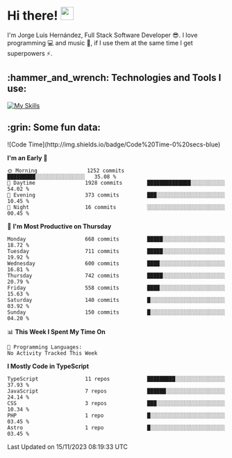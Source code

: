 <h1 align="left">
 <abc>
  <br>Hi there! <img src="https://user-images.githubusercontent.com/42378118/110234147-e3259600-7f4e-11eb-95be-0c4047144dea.gif" width="30"><br>
 </abc>
</h1>

I'm Jorge Luis Hernández, Full Stack Software Developer :sunglasses:. I love programming :computer: and music :musical_score:, if I use them at the same time I get superpowers :zap:. 


<h2 align="left">:hammer_and_wrench: Technologies and Tools I use:</h2>

[![My Skills](https://skillicons.dev/icons?i=js,ts,html,css,py,vue,react,next,nest,postgres,mysql)](https://skillicons.dev)

<h2 align="left">:grin: Some fun data:</h2>
<!--START_SECTION:waka-->
![Code Time](http://img.shields.io/badge/Code%20Time-0%20secs-blue)

**I'm an Early 🐤** 

```text
🌞 Morning                1252 commits        █████████░░░░░░░░░░░░░░░░   35.08 % 
🌆 Daytime                1928 commits        ██████████████░░░░░░░░░░░   54.02 % 
🌃 Evening                373 commits         ███░░░░░░░░░░░░░░░░░░░░░░   10.45 % 
🌙 Night                  16 commits          ░░░░░░░░░░░░░░░░░░░░░░░░░   00.45 % 
```
📅 **I'm Most Productive on Thursday** 

```text
Monday                   668 commits         █████░░░░░░░░░░░░░░░░░░░░   18.72 % 
Tuesday                  711 commits         █████░░░░░░░░░░░░░░░░░░░░   19.92 % 
Wednesday                600 commits         ████░░░░░░░░░░░░░░░░░░░░░   16.81 % 
Thursday                 742 commits         █████░░░░░░░░░░░░░░░░░░░░   20.79 % 
Friday                   558 commits         ████░░░░░░░░░░░░░░░░░░░░░   15.63 % 
Saturday                 140 commits         █░░░░░░░░░░░░░░░░░░░░░░░░   03.92 % 
Sunday                   150 commits         █░░░░░░░░░░░░░░░░░░░░░░░░   04.20 % 
```


📊 **This Week I Spent My Time On** 

```text
💬 Programming Languages: 
No Activity Tracked This Week
```

**I Mostly Code in TypeScript** 

```text
TypeScript               11 repos            █████████░░░░░░░░░░░░░░░░   37.93 % 
JavaScript               7 repos             ██████░░░░░░░░░░░░░░░░░░░   24.14 % 
CSS                      3 repos             ███░░░░░░░░░░░░░░░░░░░░░░   10.34 % 
PHP                      1 repo              █░░░░░░░░░░░░░░░░░░░░░░░░   03.45 % 
Astro                    1 repo              █░░░░░░░░░░░░░░░░░░░░░░░░   03.45 % 
```




 Last Updated on 15/11/2023 08:19:33 UTC
<!--END_SECTION:waka-->
